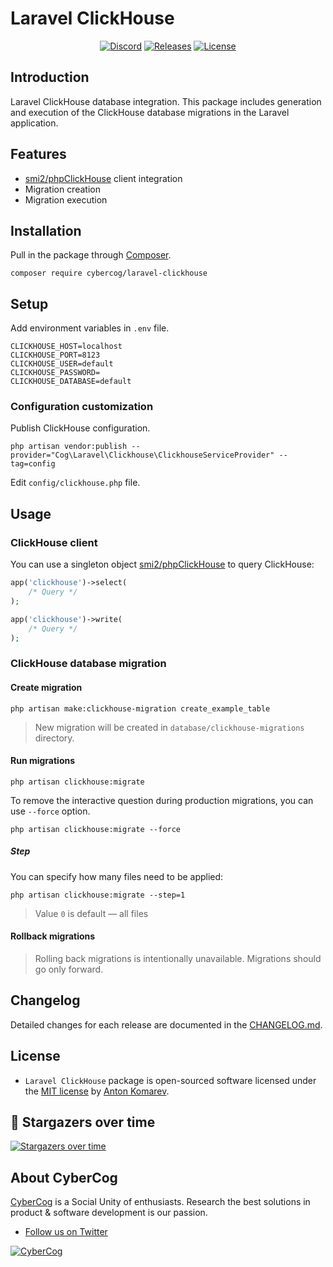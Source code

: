 # Laravel ClickHouse

<p align="center">
<a href="https://discord.gg/YcZDjNTzSa"><img src="https://img.shields.io/static/v1?logo=discord&label=&message=Discord&color=36393f&style=flat-square" alt="Discord"></a>
<a href="https://github.com/cybercog/laravel-clickhouse/releases"><img src="https://img.shields.io/github/release/cybercog/laravel-clickhouse.svg?style=flat-square" alt="Releases"></a>
<a href="https://github.com/cybercog/laravel-clickhouse/blob/master/LICENSE"><img src="https://img.shields.io/github/license/cybercog/laravel-clickhouse.svg?style=flat-square" alt="License"></a>
</p>

## Introduction

Laravel ClickHouse database integration.
This package includes generation and execution of the ClickHouse database migrations in the Laravel application.

## Features

- [smi2/phpClickHouse] client integration
- Migration creation
- Migration execution

## Installation

Pull in the package through [Composer](https://getcomposer.org/).

```shell
composer require cybercog/laravel-clickhouse
```

## Setup

Add environment variables in `.env` file.

```dotenv
CLICKHOUSE_HOST=localhost
CLICKHOUSE_PORT=8123
CLICKHOUSE_USER=default
CLICKHOUSE_PASSWORD=
CLICKHOUSE_DATABASE=default
```

### Configuration customization

Publish ClickHouse configuration.

```shell
php artisan vendor:publish --provider="Cog\Laravel\Clickhouse\ClickhouseServiceProvider" --tag=config
```

Edit `config/clickhouse.php` file.

## Usage

### ClickHouse client

You can use a singleton object [smi2/phpClickHouse] to query ClickHouse:

```php
app('clickhouse')->select(
    /* Query */
);

app('clickhouse')->write(
    /* Query */
);
```

### ClickHouse database migration

#### Create migration

```shell
php artisan make:clickhouse-migration create_example_table
```

> New migration will be created in `database/clickhouse-migrations` directory.

#### Run migrations

```shell
php artisan clickhouse:migrate
```

To remove the interactive question during production migrations, you can use `--force` option.

```shell
php artisan clickhouse:migrate --force
```

##### Step

You can specify how many files need to be applied:

```shell
php artisan clickhouse:migrate --step=1
```

> Value `0` is default — all files

#### Rollback migrations

> Rolling back migrations is intentionally unavailable. Migrations should go only forward.

## Changelog

Detailed changes for each release are documented in the [CHANGELOG.md](https://github.com/cybercog/laravel-clickhouse/blob/master/CHANGELOG.md).

## License

- `Laravel ClickHouse` package is open-sourced software licensed under the [MIT license](LICENSE) by [Anton Komarev].

## 🌟 Stargazers over time

[![Stargazers over time](https://chart.yhype.me/github/repository-star/v1/R_kgDOHA8mbQ.svg)](https://yhype.me?utm_source=github&utm_medium=cybercog-laravel-clickhouse&utm_content=chart-repository-star-cumulative)

## About CyberCog

[CyberCog] is a Social Unity of enthusiasts. Research the best solutions in product & software development is our passion.

- [Follow us on Twitter]

<a href="https://cybercog.su"><img src="https://cloud.githubusercontent.com/assets/1849174/18418932/e9edb390-7860-11e6-8a43-aa3fad524664.png" alt="CyberCog"></a>

[Anton Komarev]: https://komarev.com
[CyberCog]: https://cybercog.su
[Follow us on Twitter]: https://twitter.com/cybercog
[smi2/phpClickHouse]: https://github.com/smi2/phpClickHouse#start
